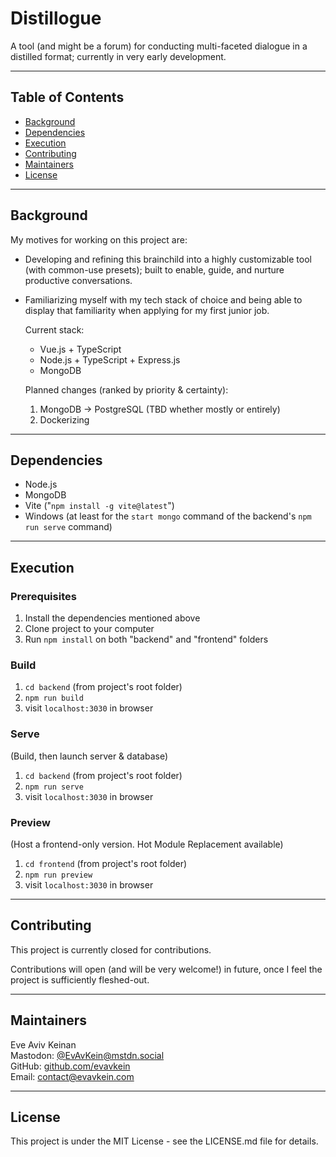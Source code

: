 # Distillogue

A tool (and might be a forum) for conducting multi-faceted dialogue in a distilled format; currently in very early development.

---

## Table of Contents
* [Background](#background)
* [Dependencies](#dependencies)
* [Execution](#execution)
* [Contributing](#contributing)
* [Maintainers](#maintainers)
* [License](#license)

---

## Background

My motives for working on this project are:

* Developing and refining this brainchild into a highly customizable tool (with common-use presets); built to enable, guide, and nurture productive conversations.

* Familiarizing myself with my tech stack of choice and being able to display that familiarity when applying for my first junior job.  

  Current stack:  
    * Vue.js + TypeScript
    * Node.js + TypeScript + Express.js  
    * MongoDB  

  Planned changes (ranked by priority & certainty):
    1. MongoDB -> PostgreSQL (TBD whether mostly or entirely)
    2. Dockerizing
---

## Dependencies

* Node.js
* MongoDB
* Vite ("`npm install -g vite@latest`")
* Windows (at least for the `start mongo` command of the backend's `npm run serve` command)

---

## Execution

### Prerequisites

1. Install the dependencies mentioned above
2. Clone project to your computer
3. Run `npm install` on both "backend" and "frontend" folders

### Build
1. `cd backend` (from project's root folder) 
2. `npm run build`
3. visit `localhost:3030` in browser

### Serve
(Build, then launch server & database)
1. `cd backend` (from project's root folder) 
2. `npm run serve`
3. visit `localhost:3030` in browser

### Preview
(Host a frontend-only version. Hot Module Replacement available)
1. `cd frontend` (from project's root folder) 
2. `npm run preview`
3. visit `localhost:3030` in browser  

---

## Contributing

This project is currently closed for contributions.  

Contributions will open (and will be very welcome!) in future, once I feel the project is sufficiently fleshed-out.

<!-- To contribute to the project, please open a new issue at the project's [GitHub repo](https://github.com/EvAvKein/Distillogue) with a summary of the contribution you have in mind.  

If I'm in favor of said contribution, I'll give you to go-ahead to submit a pull request. -->

---

## Maintainers

Eve Aviv Keinan  
Mastodon: [@EvAvKein@mstdn.social](https://mstdn.social/@EvAvKein)  
GitHub: [github.com/evavkein](https://github.com/EvAvKein)  
Email:  contact@evavkein.com

---

## License
This project is under the MIT License - see the LICENSE.md file for details.
